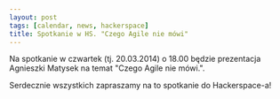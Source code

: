 ```yaml
---
layout: post
tags: [calendar, news, hackerspace]
title: Spotkanie w HS. "Czego Agile nie mówi"
---
```


Na spotkanie w czwartek (tj. 20.03.2014) o 18.00 będzie prezentacja Agnieszki Matysek na temat "Czego Agile nie mówi.". 

Serdecznie wszystkich zapraszamy na to spotkanie do Hackerspace-a!
